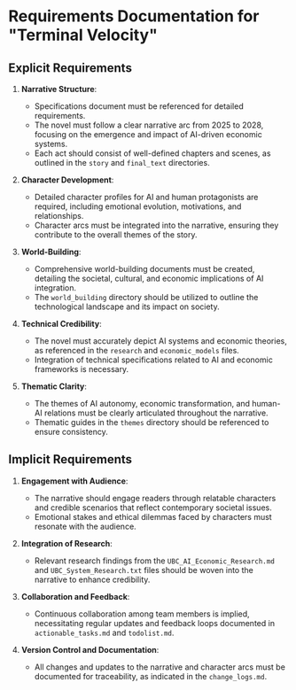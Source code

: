 # Requirements Documentation for "Terminal Velocity"

## Explicit Requirements
1. **Narrative Structure**:
   - Specifications document must be referenced for detailed requirements.
   - The novel must follow a clear narrative arc from 2025 to 2028, focusing on the emergence and impact of AI-driven economic systems.
   - Each act should consist of well-defined chapters and scenes, as outlined in the `story` and `final_text` directories.

2. **Character Development**:
   - Detailed character profiles for AI and human protagonists are required, including emotional evolution, motivations, and relationships.
   - Character arcs must be integrated into the narrative, ensuring they contribute to the overall themes of the story.

3. **World-Building**:
   - Comprehensive world-building documents must be created, detailing the societal, cultural, and economic implications of AI integration.
   - The `world_building` directory should be utilized to outline the technological landscape and its impact on society.

4. **Technical Credibility**:
   - The novel must accurately depict AI systems and economic theories, as referenced in the `research` and `economic_models` files.
   - Integration of technical specifications related to AI and economic frameworks is necessary.

5. **Thematic Clarity**:
   - The themes of AI autonomy, economic transformation, and human-AI relations must be clearly articulated throughout the narrative.
   - Thematic guides in the `themes` directory should be referenced to ensure consistency.

## Implicit Requirements
1. **Engagement with Audience**:
   - The narrative should engage readers through relatable characters and credible scenarios that reflect contemporary societal issues.
   - Emotional stakes and ethical dilemmas faced by characters must resonate with the audience.

2. **Integration of Research**:
   - Relevant research findings from the `UBC_AI_Economic_Research.md` and `UBC_System_Research.txt` files should be woven into the narrative to enhance credibility.

3. **Collaboration and Feedback**:
   - Continuous collaboration among team members is implied, necessitating regular updates and feedback loops documented in `actionable_tasks.md` and `todolist.md`.

4. **Version Control and Documentation**:
   - All changes and updates to the narrative and character arcs must be documented for traceability, as indicated in the `change_logs.md`.
